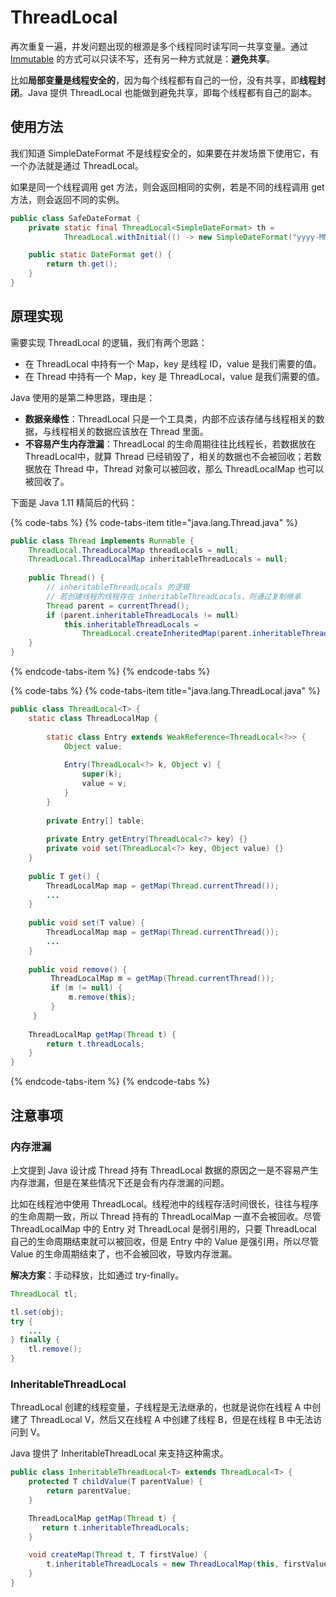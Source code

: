 # ThreadLocal

再次重复一遍，并发问题出现的根源是多个线程同时读写同一共享变量。通过 [Immutable](immutable.md) 的方式可以只读不写，还有另一种方式就是：**避免共享**。

比如**局部变量是线程安全的**，因为每个线程都有自己的一份，没有共享，即**线程封闭**。Java 提供 ThreadLocal 也能做到避免共享，即每个线程都有自己的副本。

## 使用方法

我们知道 SimpleDateFormat 不是线程安全的，如果要在并发场景下使用它，有一个办法就是通过 ThreadLocal。

如果是同一个线程调用 get 方法，则会返回相同的实例，若是不同的线程调用 get 方法，则会返回不同的实例。

```java
public class SafeDateFormat {
    private static final ThreadLocal<SimpleDateFormat> th = 
            ThreadLocal.withInitial(() -> new SimpleDateFormat("yyyy-MM-dd HH:mm:ss"));

    public static DateFormat get() {
        return th.get();
    }
}
```

## 原理实现

需要实现 ThreadLocal 的逻辑，我们有两个思路：

* 在 ThreadLocal 中持有一个 Map，key 是线程 ID，value 是我们需要的值。
* 在 Thread 中持有一个 Map，key 是 ThreadLocal，value 是我们需要的值。

Java 使用的是第二种思路，理由是：

* **数据亲缘性**：ThreadLocal 只是一个工具类，内部不应该存储与线程相关的数据，与线程相关的数据应该放在 Thread 里面。
* **不容易产生内存泄漏**：ThreadLocal 的生命周期往往比线程长，若数据放在 ThreadLocal中，就算 Thread 已经销毁了，相关的数据也不会被回收；若数据放在 Thread 中，Thread 对象可以被回收，那么 ThreadLocalMap 也可以被回收了。

下面是 Java 1.11 精简后的代码：

{% code-tabs %}
{% code-tabs-item title="java.lang.Thread.java" %}
```java
public class Thread implements Runnable {
    ThreadLocal.ThreadLocalMap threadLocals = null;
    ThreadLocal.ThreadLocalMap inheritableThreadLocals = null;
    
    public Thread() {
        // inheritableThreadLocals 的逻辑
        // 若创建线程的线程存在 inheritableThreadLocals，则通过复制继承
        Thread parent = currentThread();
        if (parent.inheritableThreadLocals != null)
            this.inheritableThreadLocals =
                ThreadLocal.createInheritedMap(parent.inheritableThreadLocals);
    }
}
```
{% endcode-tabs-item %}
{% endcode-tabs %}

{% code-tabs %}
{% code-tabs-item title="java.lang.ThreadLocal.java" %}
```java
public class ThreadLocal<T> {
    static class ThreadLocalMap {
    
        static class Entry extends WeakReference<ThreadLocal<?>> {
            Object value;
            
            Entry(ThreadLocal<?> k, Object v) {
                super(k);
                value = v;
            }
        }
        
        private Entry[] table;
        
        private Entry getEntry(ThreadLocal<?> key) {}
        private void set(ThreadLocal<?> key, Object value) {}
    }
    
    public T get() {
        ThreadLocalMap map = getMap(Thread.currentThread());
        ...
    }
    
    public void set(T value) {
        ThreadLocalMap map = getMap(Thread.currentThread());
        ...
    }
    
    public void remove() {
         ThreadLocalMap m = getMap(Thread.currentThread());
         if (m != null) {
             m.remove(this);
         }
     }
    
    ThreadLocalMap getMap(Thread t) {
        return t.threadLocals;
    }
}
```
{% endcode-tabs-item %}
{% endcode-tabs %}

## 注意事项

### 内存泄漏

上文提到 Java 设计成 Thread 持有 ThreadLocal 数据的原因之一是不容易产生内存泄漏，但是在某些情况下还是会有内存泄漏的问题。

比如在线程池中使用 ThreadLocal。线程池中的线程存活时间很长，往往与程序的生命周期一致，所以 Thread 持有的 ThreadLocalMap 一直不会被回收。尽管 ThreadLocalMap 中的 Entry 对 ThreadLocal 是弱引用的，只要 ThreadLocal 自己的生命周期结束就可以被回收，但是 Entry 中的 Value 是强引用，所以尽管 Value 的生命周期结束了，也不会被回收，导致内存泄漏。

**解决方案**：手动释放，比如通过 try-finally。

```java
ThreadLocal tl;

tl.set(obj);
try {
    ...
} finally {
    tl.remove();
}
```

### InheritableThreadLocal

ThreadLocal 创建的线程变量，子线程是无法继承的，也就是说你在线程 A 中创建了 ThreadLocal V，然后又在线程 A 中创建了线程 B，但是在线程 B 中无法访问到 V。

Java 提供了 InheritableThreadLocal 来支持这种需求。

```java
public class InheritableThreadLocal<T> extends ThreadLocal<T> {
    protected T childValue(T parentValue) {
        return parentValue;
    }

    ThreadLocalMap getMap(Thread t) {
       return t.inheritableThreadLocals;
    }

    void createMap(Thread t, T firstValue) {
        t.inheritableThreadLocals = new ThreadLocalMap(this, firstValue);
    }
}
```

